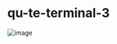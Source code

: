 # qu-te-terminal-3
![image](https://github.com/user-attachments/assets/267c99f7-6689-4601-9285-d5367376432e)
